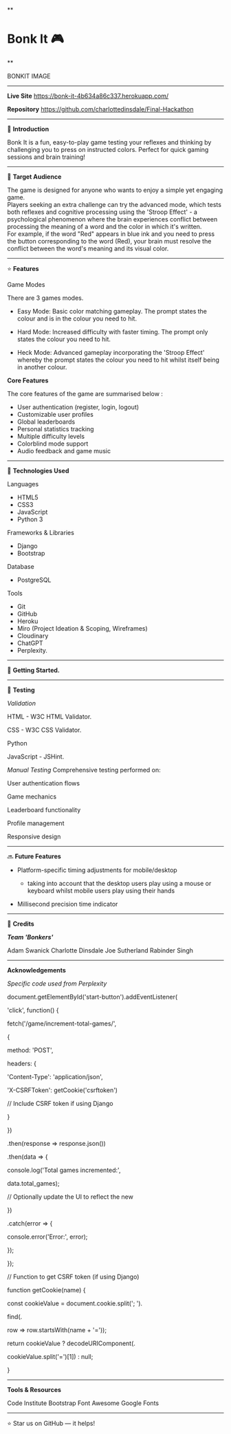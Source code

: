 **

# Bonk It 🎮

**

BONKIT IMAGE


---
**Live Site** 
https://bonk-it-4b634a86c337.herokuapp.com/

**Repository**
https://github.com/charlottedinsdale/Final-Hackathon


---
📖 **Introduction**

Bonk It is a fun, easy-to-play game testing your reflexes and thinking by challenging you to press on instructed colors. 
Perfect for quick gaming sessions and brain training!

---
🎯 **Target Audience**

The game is designed for anyone who wants to enjoy a simple yet engaging game.  
Players seeking an extra challenge can try the advanced mode, which tests both reflexes and cognitive processing using the  'Stroop Effect' - a psychological phenomenon where the brain experiences conflict between processing the meaning of a word and the color in which it's written.   
For example, if the word "Red" appears in blue ink and you need to press the button corresponding to the word  (Red), your brain must resolve the conflict between the word's meaning and its visual color.


---
⭐ **Features**

Game Modes

There are 3 games modes.

 - Easy Mode: Basic color matching gameplay. The prompt states the
   colour and is in the colour you need to hit. 
   
 - Hard Mode: Increased difficulty with faster timing. The prompt only states the colour you
   need to hit. 
 
 - Heck Mode:  Advanced gameplay incorporating the 'Stroop Effect' whereby the prompt states the colour you need to hit whilst itself being in another colour.  
   

**Core Features**

The core features of the game are summarised below :

 - User authentication (register, login, logout) 
 - Customizable user profiles 
 - Global leaderboards 
 - Personal statistics tracking 
 - Multiple difficulty levels 
 - Colorblind mode support 
 - Audio feedback and game music


---
💫 **Technologies Used**

Languages
 - HTML5
 - CSS3
 - JavaScript
 - Python 3


Frameworks & Libraries
 - Django 
 - Bootstrap


Database
 - PostgreSQL


Tools
 - Git 
 - GitHub
 - Heroku
 - Miro (Project Ideation & Scoping, Wireframes) 
 - Cloudinary 
 - ChatGPT 
 - Perplexity.

   
---
🚀 **Getting Started.**
 

---
🧪 **Testing**

*Validation*

HTML - W3C HTML Validator.

CSS - W3C CSS Validator.

 Python 

JavaScript - JSHint.


*Manual Testing*
Comprehensive testing performed on:

  

User authentication flows

Game mechanics

Leaderboard functionality

Profile management

Responsive design

  
---
🔜 **Future Features**

 - Platform-specific timing adjustments for mobile/desktop

	- taking into account that the desktop users play using a mouse or keyboard whilst mobile users play using their hands

 - Millisecond precision time indicator
 

 ---
📘 **Credits**

***Team 'Bonkers'***

Adam Swanick
Charlotte Dinsdale
Joe Sutherland
Rabinder Singh

  
---
**Acknowledgements**

*Specific code used from Perplexity*

document.getElementById('start-button').addEventListener(

'click', function() {

fetch('/game/increment-total-games/',

{

method: 'POST',

headers: {

'Content-Type': 'application/json',

'X-CSRFToken': getCookie('csrftoken')

// Include CSRF token if using Django

}

})

.then(response => response.json())

.then(data => {

console.log('Total games incremented:',

data.total_games);

// Optionally update the UI to reflect the new

})

.catch(error => {

console.error('Error:', error);

});

});

  

// Function to get CSRF token (if using Django)

function getCookie(name) {

const cookieValue = document.cookie.split('; ').

find(.

row => row.startsWith(name + '='));

return cookieValue ? decodeURIComponent(.

cookieValue.split('=')[1]) : null;

}

  
 --- 
**Tools & Resources**

Code Institute
Bootstrap
Font Awesome
Google Fonts


--- 
⭐ Star us on GitHub — it helps!